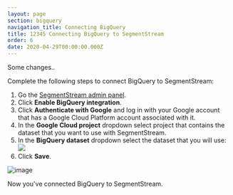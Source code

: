 ```yaml
---
layout: page
section: bigquery
navigation_title: Connecting BigQuery
title: 12345 Connecting BigQuery to SegmentStream
order: 6
date: 2020-04-29T00:00:00.000Z
---
```

<!---
In this article we explain how to connect Google BigQuery inside the admin panel
-->

Some changes..

Complete the following steps to connect BigQuery to SegmentStream:

1. Go the [SegmentStream admin panel](https://admin.segmentstream.com/).
2. Click **Enable BigQuery integration**.
3. Click **Authenticate with Google** and log in with your Google account that has a Google Cloud Platform account associated with it.
4. In the **Google Cloud project** dropdown select project that contains the dataset that you want to use with SegmentStream.
5. In the **BigQuery dataset** dropdown select the dataset that you will use: ![](/img/bigquery_connect.1.png)
6. Click **Save**.



![](img/uploads/ln_22x.png "image")

Now you've connected BigQuery to SegmentStream.